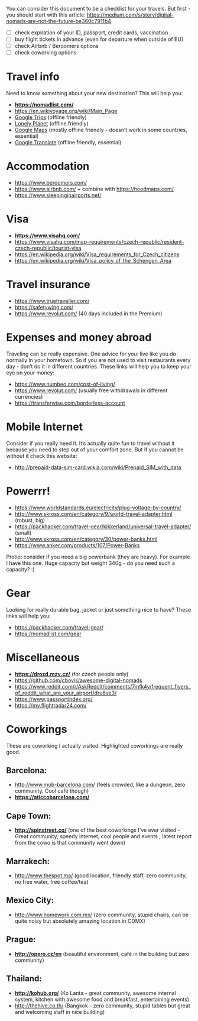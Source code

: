 You can consider this document to be a checklist for your travels. But first - you should start with this article: https://medium.com/s/story/digital-nomads-are-not-the-future-be360c7911b4

- [ ] check expiration of your ID, passport, credit cards, vaccination
- [ ] buy flight tickets in advance (even for departure when outside of EU)
- [ ] check Airbnb / Beroomers options
- [ ] check coworking options

# Travel info
Need to know something about your new destination? This will help you:

- **https://nomadlist.com/**
- https://en.wikivoyage.org/wiki/Main_Page
- [Google Trips](https://itunes.apple.com/us/app/google-trips-plan-your-trip/id1081561570?mt=8) (offline friendly)
- [Lonely Planet](https://itunes.apple.com/us/app/guides-by-lonely-planet/id1045791869?mt=8) (offline friendly)
- [Google Maps](https://itunes.apple.com/us/app/google-maps-gps-navigation/id585027354?mt=8) (mostly offline friendly - doesn’t work in some countries, essential)
- [Google Translate](https://itunes.apple.com/us/app/google-translate/id414706506?mt=8) (offline friendly, essential)

# Accommodation
- https://www.beroomers.com/
- https://www.airbnb.com/ + combine with https://hoodmaps.com/
- https://www.sleepinginairports.net/

# Visa
- **https://www.visahq.com/**
- https://www.visahq.com/map-requirements/czech-republic/resident-czech-republic/tourist-visa
- https://en.wikipedia.org/wiki/Visa_requirements_for_Czech_citizens
- https://en.wikipedia.org/wiki/Visa_policy_of_the_Schengen_Area

# Travel insurance
- https://www.truetraveller.com/
- https://safetywing.com/
- https://www.revolut.com/ (40 days included in the Premium)

# Expenses and money abroad
Traveling can be really expensive. One advice for you: live like you do normally in your hometown. So if you are not used to visit restaurants every day - don’t do it in different countries. These links will help you to keep your eye on your money:

- https://www.numbeo.com/cost-of-living/
- https://www.revolut.com/ (usually free withdrawals in different currencies)
- https://transferwise.com/borderless-account

# Mobile Internet
Consider if you really need it. It’s actually quite fun to travel without it because you need to step out of your comfort zone. But if you cannot be without it check this website:

- http://prepaid-data-sim-card.wikia.com/wiki/Prepaid_SIM_with_data

# Powerrr!

- https://www.worldstandards.eu/electricity/plug-voltage-by-country/
- http://www.skross.com/en/category/9/world-travel-adapter.html (robust, big)
- https://packhacker.com/travel-gear/kikkerland/universal-travel-adapter/ (small)
- http://www.skross.com/en/category/30/power-banks.html
- https://www.anker.com/products/107/Power-Banks

Protip: consider if you need a big powerbank (they are heavy). For example I have this one. Huge capacity but weight 340g - do you need such a capacity? :)

# Gear
Looking for really durable bag, jacket or just something nice to have? These links will help you:

- https://packhacker.com/travel-gear/
- https://nomadlist.com/gear

# Miscellaneous
- **https://drozd.mzv.cz/** (for czech people only)
- https://github.com/cbovis/awesome-digital-nomads
- https://www.reddit.com/r/AskReddit/comments/7mfk4y/frequent_flyers_of_reddit_what_are_your_airport/dru6ve3/
- https://www.passportindex.org/
- https://my.flightradar24.com/

# Coworkings
These are coworking I actually visited. Highlighted coworkings are really good.

## Barcelona:
- http://www.mob-barcelona.com/ (feels crowded, like a dungeon, zero community. Cool café though)
- **https://aticcobarcelona.com/**

## Cape Town:
- **http://spinstreet.co/** (one of the best coworkings I've ever visited - Great community, speedy internet, cool people and events ; latest report from the cowo is that community went down)

## Marrakech:
- http://www.thespot.ma/ (good location, friendly staff, zero community, no free water, free coffee/tea)

## Mexico City:
- http://www.homework.com.mx/ (zero community, stupid chairs, can be quite noisy but absolutely amazing location in CDMX)

## Prague:
- **http://opero.cz/en** (beautiful environment, café in the building but zero community)

## Thailand:
- **http://kohub.org/** (Ko Lanta - great community, awesome internal system, kitchen with awesome food and breakfast, entertaining events)
- http://thehive.co.th/ (Bangkok - zero community, stupid tables but great and welcoming staff in nice building)
